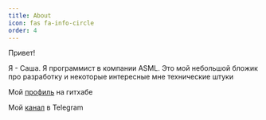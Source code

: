 ```yaml
---
title: About
icon: fas fa-info-circle
order: 4
---
```

Привет!

Я - Саша. Я программист в компании ASML.
Это мой небольшой бложик про разработку и некоторые интересные мне технические штуки

Мой [профиль](https://github.com/ramwoolf) на гитхабе

Мой [канал](https://t.me/ramwoolf_chn) в Telegram
